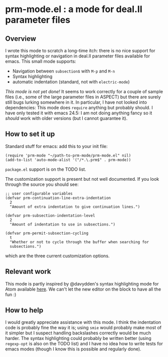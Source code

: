 # prm-mode.el : a mode for deal.II parameter files

## Overview

I wrote this mode to scratch a long-time itch: there is no nice support for
syntax highlighting or navigation in deal.II parameter files available for
emacs. This small mode supports:

* Navigation between `subsection`s with `M-p` and `M-n`
* Syntax highlighting
* automatic indentation (standard, not with `electric-mode`)

*This mode is not yet done!* It seems to work correctly for a couple of sample
files (i.e., some of the large parameter files in ASPECT) but there are surely
still bugs lurking somewhere in it. In particular, I have not looked into
dependencies: This mode does `require` anything but probably should. I have only
tested it with emacs 24.5: I am not doing anything fancy so it *should* work
with older versions (but I cannot guarantee it).

## How to set it up

Standard stuff for emacs: add this to your init file:
```elisp
(require 'prm-mode "~/path-to-prm-mode/prm-mode.el" nil)
(add-to-list 'auto-mode-alist '("/*.\.prm$" . prm-mode))
```
`package.el` support is on the TODO list.

The customization support is present but not well documented. If you look
through the source you should see:
```elisp
;; user configurable variables
(defvar prm-continuation-line-extra-indentation
  2
  "Amount of extra indentation to give continuation lines.")

(defvar prm-subsection-indentation-level
  2
  "Amount of indentation to use in subsections.")

(defvar prm-permit-subsection-cycling
  t
  "Whether or not to cycle through the buffer when searching for
  subsections.")
```

which are the three current customization options.

## Relevant work

This mode is partly inspired by @davydden's syntax highlighting mode for Atom
available [here](https://github.com/davydden/language-dealii-prm). We can't
let the new editor on the block to have all the fun :)

## How to help

I would greatly appreciate assistance with this mode. I think the indentation
code is probably fine the way it is; using `smie` would probably make most of it
simpler but I suspect handling backslashes correctly would be much harder.  The
syntax highlighting could probably be written better (using `regexp-opt` is also
on the TODO list) and I have no idea how to write tests for emacs modes (though
I know this is possible and regularly done).
